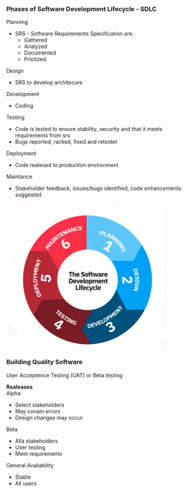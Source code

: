 ### Phases of Software Development Lifecycle - SDLC

Planning

- SRS - Software Requirements Specification are:
  - Gathered
  - Analyzed
  - Documented
  - Priotized

Design

- SRS to develop architecure

Development

- Coding

Testing

- Code is tested to ensure stability, security and that it meets requirements from srs
- Bugs reported, racked, fixed and retestet

Deployment

- Code realesed to production environment

Maintance

- Stakeholder feedback, issues/bugs identified, code enhancements suggested

![alt text](image.png)

### Building Quality Software

User Acceptence Testing (UAT) or Beta testing

**Realeases**  
Alpha

- Select stakeholders
- May conain errors
- Design changes may occur

Beta

- Alla stakeholders
- User testing
- Meet requirements

General Availability

- Stable
- All users
